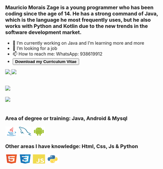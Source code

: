 ### Mauricio Morais Zage is a young programmer who has been coding since the age of 14. He has a strong command of Java, which is the language he most frequently uses, but he also works with Python and Kotlin due to the new trends in the software development market.

<ul>
  <li>🔭 I’m currently working on Java and I’m learning more and more</li>
  <li>🤔 I’m looking for a job</li>
  <li>📫 How to reach me: WhatsApp: 938619912</li>
  <li><a href="https://drive.google.com/drive/u/0/folders/1SQWLRxguWdrfLir3u1LXx3p2G7XqQoik" download="Mauricio CV developer" type="application/pdf"> <button><b>Download my Curriculum Vitae</b></button></a></li>
</ul>

<div> 
  <a href="mailto:mauriciomoraiszage@gmail.com">
    <img src="https://img.shields.io/badge/-Gmail-%23333?style=for-the-badge&logo=gmail&logoColor=white" target="_blank">
  </a>
  <a href="https://www.linkedin.com/in/mauricio-morais-zage-a09b31224/" target="_blank">
    <img src="https://img.shields.io/badge/-LinkedIn-%230077B5?style=for-the-badge&logo=linkedin&logoColor=white" target="_blank">
  </a>
</div><br><br>  

<div>
  <img  height="180em" src="https://github-readme-stats.vercel.app/api?username=MauricioMoraisZage&show_icons=true&theme=great-gatsby&include_all_commits=true&count_private=true"/> <br><br>
  <img  height="180em" src="https://github-readme-stats.vercel.app/api/top-langs/?username=MauricioMoraisZage&layout=compact&langs_count=16&theme=great-gatsby"/>
</div><br>

<h3>Area of degree or training: Java, Android & Mysql</h3>
<div style="display: inline_block">
  <img align="center" alt="Java" height="30" width="40" src="https://raw.githubusercontent.com/devicons/devicon/master/icons/java/java-original.svg">
  <img align="center" alt="MySQL" height="30" width="40" src="https://raw.githubusercontent.com/devicons/devicon/master/icons/mysql/mysql-original.svg">
  <img align="center" alt="Android" height="30" width="40" src="https://raw.githubusercontent.com/devicons/devicon/master/icons/android/android-original.svg">
</div>
  
<h3>Other areas I have knowledge: Html, Css, Js & Python</h3>  
<div style="display: inline_block">
  <img align="center" alt="HTML" height="30" width="40" src="https://raw.githubusercontent.com/devicons/devicon/master/icons/html5/html5-original.svg">
  <img align="center" alt="CSS" height="30" width="40" src="https://raw.githubusercontent.com/devicons/devicon/master/icons/css3/css3-original.svg">
  <img align="center" alt="JavaScript" height="30" width="40" src="https://raw.githubusercontent.com/devicons/devicon/master/icons/javascript/javascript-plain.svg">
  <img align="center" alt="Python" height="30" width="40" src="https://raw.githubusercontent.com/devicons/devicon/master/icons/python/python-original.svg">
</div>
